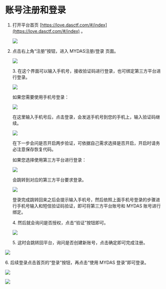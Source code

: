 # 账号注册和登录
1.  打开平台首页 [https://love.dasctf.com/#/index](https://love.dasctf.com/#/index) 。
    
    ![](%E8%B4%A6%E5%8F%B7%E6%B3%A8%E5%86%8C%E5%92%8C%E7%99%BB%E5%BD%95_image.png)
    
2.  点击右上角“注册”按钮，进入 MYDAS注册/登录 页面。
    
    ![](1_%E8%B4%A6%E5%8F%B7%E6%B3%A8%E5%86%8C%E5%92%8C%E7%99%BB%E5%BD%95_image.png)
    
    3\. 在这个界面可以输入手机号，接收验证码进行登录，也可绑定第三方平台进行登录。
    
    ![](2_%E8%B4%A6%E5%8F%B7%E6%B3%A8%E5%86%8C%E5%92%8C%E7%99%BB%E5%BD%95_image.png)
    
    如果您需要使用手机号登录：
    
    ![](3_%E8%B4%A6%E5%8F%B7%E6%B3%A8%E5%86%8C%E5%92%8C%E7%99%BB%E5%BD%95_image.png)
    
    在这里输入手机号后，点击登录，会发送手机号到您的手机上，输入验证码继续。
    
    ![](4_%E8%B4%A6%E5%8F%B7%E6%B3%A8%E5%86%8C%E5%92%8C%E7%99%BB%E5%BD%95_image.png)
    
    在下一步会问是否开启两步验证，可依据自己需求选择是否开启，开启时请务必注意保存恢复代码。
    
    如果您选择使用第三方平台进行登录：
    
    ![](6_%E8%B4%A6%E5%8F%B7%E6%B3%A8%E5%86%8C%E5%92%8C%E7%99%BB%E5%BD%95_image.png)
    
    会跳转到对应的第三方平台要求登录。
    
    ![](7_%E8%B4%A6%E5%8F%B7%E6%B3%A8%E5%86%8C%E5%92%8C%E7%99%BB%E5%BD%95_image.png)
    
    登录完成跳转回来之后会提示输入手机号，然后依照上面手机号登录的步骤进行手机号输入和短信验证码验证，即可将第三方平台账号和 MYDAS 账号进行绑定。
    
    4\. 然后就会询问是否授权，点击“验证”按钮即可。
    
    ![](5_%E8%B4%A6%E5%8F%B7%E6%B3%A8%E5%86%8C%E5%92%8C%E7%99%BB%E5%BD%95_image.png)
    
    5\. 这时会跳转回平台，询问是否创建新账号，点击确定即可完成注册。
    

![](8_%E8%B4%A6%E5%8F%B7%E6%B3%A8%E5%86%8C%E5%92%8C%E7%99%BB%E5%BD%95_image.png)

6\.  后续登录点击首页的“登录”按钮，再点击“使用 MYDAS 登录”即可登录。

![](9_%E8%B4%A6%E5%8F%B7%E6%B3%A8%E5%86%8C%E5%92%8C%E7%99%BB%E5%BD%95_image.png)

![](10_%E8%B4%A6%E5%8F%B7%E6%B3%A8%E5%86%8C%E5%92%8C%E7%99%BB%E5%BD%95_image.png)